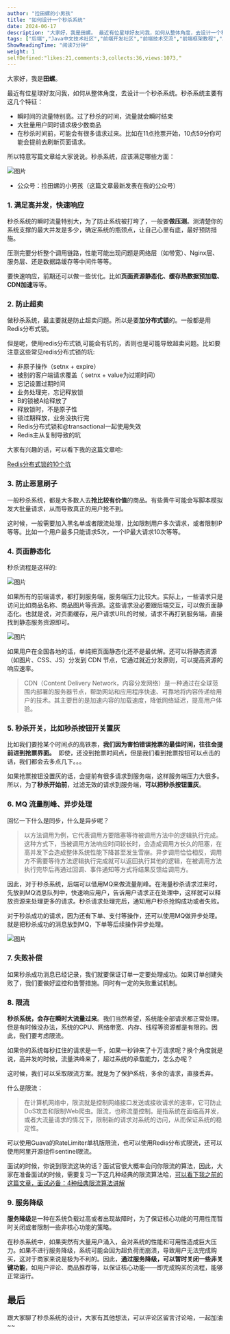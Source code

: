 ```yaml
---
author: "捡田螺的小男孩"
title: "如何设计一个秒杀系统"
date: 2024-06-17
description: "大家好，我是田螺。 最近有位星球好友问我，如何从整体角度，去设计一个秒杀系统。秒杀系统主要有这几个特征： 瞬时间的流量特别高。过了秒杀的时间，流量就会瞬时结束 大批量用户同时请求极少数商品 在秒杀时间"
tags: ["后端","Java中文技术社区","前端开发社区","前端技术交流","前端框架教程","JavaScript 学习资源","CSS 技巧与最佳实践","HTML5 最新动态","前端工程师职业发展","开源前端项目","前端技术趋势"]
ShowReadingTime: "阅读7分钟"
weight: 1
selfDefined:"likes:21,comments:3,collects:36,views:1073,"
---
```

大家好，我是**田螺**。

最近有位星球好友问我，如何从整体角度，去设计一个秒杀系统。秒杀系统主要有这几个特征：

*   瞬时间的流量特别高。过了秒杀的时间，流量就会瞬时结束
*   大批量用户同时请求极少数商品
*   在秒杀时间前，可能会有很多请求过来。比如在11点抢票开始，10点59分你可能会提前去刷新页面请求。

所以特意写篇文章给大家说说。秒杀系统，应该满足哪些方面：

![图片](/images/jueJin/f255c06b277e44f.png)

*   公众号：捡田螺的小男孩（这篇文章最新发表在我的公众号）

### 1\. 满足高并发，快速响应

秒杀系统的瞬时流量特别大，为了防止系统被打垮了，一般要**做压测**。测清楚你的系统支撑的最大并发是多少，确定系统的瓶颈点，让自己心里有底，最好预防措施。

压测完要分析整个调用链路，性能可能出现问题是网络层（如带宽）、Nginx层、服务层、还是数据路缓存等中间件等等。

要快速响应，前期还可以做一些优化。比如**页面资源静态化、缓存热数据预加载、CDN加速**等等。

### 2\. 防止超卖

做秒杀系统，最主要就是防止超卖问题。所以是要**加分布式锁**的。一般都是用Redis分布式锁。

但是呢，使用redis分布式锁,可能会有坑的，否则也是可能导致超卖问题。比如要注意这些常见redis分布式锁的坑:

*   非原子操作（setnx + expire）
*   被别的客户端请求覆盖（ setnx + value为过期时间）
*   忘记设置过期时间
*   业务处理完，忘记释放锁
*   B的锁被A给释放了
*   释放锁时，不是原子性
*   锁过期释放，业务没执行完
*   Redis分布式锁和@transactional一起使用失效
*   Redis主从复制导致的坑

大家有兴趣的话，可以看下我的这篇文章哈:

[Redis分布式锁的10个坑](https://link.juejin.cn?target=https%3A%2F%2Fmp.weixin.qq.com%2Fs%3F__biz%3DMzkyMzU5Mzk1NQ%3D%3D%26mid%3D2247506704%26idx%3D1%26sn%3De0498e9371cb68078f8a5a7e8cfb251f%26chksm%3Dc1e0269cf697af8ae22f43c8f0d2ee78d97f945a8d283d1aff883c791dd0197a60c08929f798%26token%3D1060629685%26lang%3Dzh_CN%26scene%3D21%23wechat_redirect "https://mp.weixin.qq.com/s?__biz=MzkyMzU5Mzk1NQ==&mid=2247506704&idx=1&sn=e0498e9371cb68078f8a5a7e8cfb251f&chksm=c1e0269cf697af8ae22f43c8f0d2ee78d97f945a8d283d1aff883c791dd0197a60c08929f798&token=1060629685&lang=zh_CN&scene=21#wechat_redirect")

### 3\. 防止恶意刷子

一般秒杀系统，都是大多数人去**抢比较有价值**的商品。有些黄牛可能会写脚本模拟发大批量请求，从而导致真正的用户抢不到。

这时候，一般需要加入黑名单或者限流处理，比如限制用户多次请求，或者限制IP等等。比如一个用户最多只能请求5次，一个IP最大请求10次等等。

### 4\. 页面静态化

秒杀流程是这样的:

![图片](/images/jueJin/99b0a6dec4114d6.png)

如果所有的前端请求，都打到服务端，服务端压力比较大。实际上，一些请求只是访问比如商品名称、商品图片等资源。这些请求没必要跟后端交互，可以做页面静态化。也就是说，对页面缓存，用户请求URL的时候，请求不再打到服务端，直接找到静态服务资源即可。

![图片](/images/jueJin/4129a5c48b224e3.png)

如果用户在全国各地的话，单纯把页面静态化还不是最优解。还可以将静态资源（如图片、CSS、JS）分发到 CDN 节点，它通过就近分发原则，可以提高资源的响应速率。

> CDN（Content Delivery Network，内容分发网络）是一种通过在全球范围内部署的服务器节点，帮助网站和应用程序快速、可靠地将内容传递给用户的技术。其主要目的是加速内容的加载速度，降低网络延迟，提高用户体验。

### 5\. 秒杀开关，比如秒杀按钮开关置灰

比如我们要抢某个时间点的高铁票，**我们因为害怕错误抢票的最佳时间，往往会提前进到抢票界面。**  即使，还没到抢票时间点，但是我们看到抢票按钮可以点击的话，我们都会去多点几下。。。

如果抢票按钮没置灰的话，会提前有很多请求到服务端，这样服务端压力大很多。所以，为了**秒杀开始前**，过滤无效的请求到服务端，**可以把秒杀按钮置灰**。

### 6\. MQ 流量削峰、异步处理

回忆一下什么是同步，什么是异步呢？

> 以方法调用为例，它代表调用方要阻塞等待被调用方法中的逻辑执行完成。这种方式下，当被调用方法响应时间较长时，会造成调用方长久的阻塞，在高并发下会造成整体系统性能下降甚至发生雪崩。异步调用恰恰相反，调用方不需要等待方法逻辑执行完成就可以返回执行其他的逻辑，在被调用方法执行完毕后再通过回调、事件通知等方式将结果反馈给调用方。

因此，对于秒杀系统，后端可以借用MQ来做流量削峰。在海量秒杀请求过来时，先放到MQ消息队列中，快速响应用户，告诉用户请求正在处理中，这样就可以释放资源来处理更多的请求。秒杀请求处理完后，通知用户秒杀抢购成功或者失败。

对于秒杀成功的请求，因为还有下单、支付等操作，还可以使用MQ做异步处理。就是把秒杀成功的消息放到MQ，下单等后续操作异步处理。

![图片](/images/jueJin/1acad66ee35541d.png)

### 7\. 失败补偿

如果秒杀成功消息已经记录，我们就要保证订单一定要处理成功。如果订单创建失败了，我们要做好监控和告警措施。同时有一定的失败重试机制。

### 8\. 限流

**秒杀系统，会存在瞬时大流量过来**。我们当然希望，系统能全部请求都正常处理。但是有时候没办法，系统的CPU、网络带宽、内存、线程等资源都是有限的。因此，我们要考虑限流。

如果你的系统每秒扛住的请求是一千，如果一秒钟来了十万请求呢？换个角度就是说，高并发的时候，流量洪峰来了，超过系统的承载能力，怎么办呢？

这时候，我们可以采取限流方案。就是为了保护系统，多余的请求，直接丢弃。

什么是限流：

> 在计算机网络中，限流就是控制网络接口发送或接收请求的速率，它可防止DoS攻击和限制Web爬虫。限流，也称流量控制。是指系统在面临高并发，或者大流量请求的情况下，限制新的请求对系统的访问，从而保证系统的稳定性。

可以使用Guava的RateLimiter单机版限流，也可以使用Redis分布式限流，还可以使用阿里开源组件sentinel限流。

面试的时候，你说到限流这块的话？面试官很大概率会问你限流的算法，因此，大家在准备面试的时候，需要复习一下这几种经典的限流算法哈，[可以看下我之前的这篇文章，面试必备：4种经典限流算法讲解](https://link.juejin.cn?target=https%3A%2F%2Fmp.weixin.qq.com%2Fs%3F__biz%3DMzkyMzU5Mzk1NQ%3D%3D%26mid%3D2247506121%26idx%3D1%26sn%3D180f38234218e22e17afbc1b85b7c81a%26source%3D41%26scene%3D21%23wechat_redirect "https://mp.weixin.qq.com/s?__biz=MzkyMzU5Mzk1NQ==&mid=2247506121&idx=1&sn=180f38234218e22e17afbc1b85b7c81a&source=41&scene=21#wechat_redirect")

### 9\. 服务降级

**服务降级**是一种在系统负载过高或者出现故障时，为了保证核心功能的可用性而暂时关闭或者限制一些非核心功能的策略。

在秒杀系统中，如果突然有大量用户涌入，会对系统的性能和可用性造成巨大压力。如果不进行服务降级，系统可能会因为超负荷而崩溃，导致用户无法完成购买，这对于商家来说是极为不利的。因此，**通过服务降级，可以暂时关闭一些非关键功能**，如用户评论、商品推荐等，以保证核心功能——即完成购买的流程，能够正常运行。

最后
--

跟大家聊了秒杀系统的设计，大家有其他想法，可以评论区留言讨论哈，一起加油~~